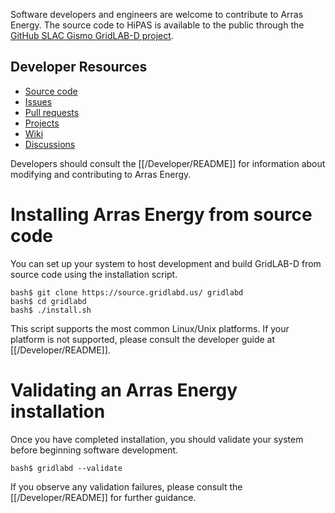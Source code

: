 Software developers and engineers are welcome to contribute to Arras Energy. The source code to HiPAS is available to the public through the [GitHub SLAC Gismo GridLAB-D project](https://source.gridlabd.us/). 

## Developer Resources

  - [Source code](https://source.gridlabd.us/)
  - [Issues](https://source.gridlabd.us/issues)
  - [Pull requests](https://source.gridlabd.us/pulls)
  - [Projects](https://source.gridlabd.us/projects)
  - [Wiki](https://source.gridlabd.us/wiki)
  - [Discussions](https://source.gridlabd.us/discussions)

Developers should consult the [[/Developer/README]] for information about modifying and contributing to Arras Energy.

# Installing Arras Energy from source code

You can set up your system to host development and build GridLAB-D from source code using the installation script. 

~~~
bash$ git clone https://source.gridlabd.us/ gridlabd
bash$ cd gridlabd
bash$ ./install.sh
~~~

This script supports the most common Linux/Unix platforms.  If your platform is not supported, please consult the developer guide at [[/Developer/README]].

# Validating an Arras Energy installation

Once you have completed installation, you should validate your system before beginning software development.

~~~
bash$ gridlabd --validate
~~~

If you observe any validation failures, please consult the [[/Developer/README]] for further guidance.
